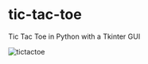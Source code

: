 # tic-tac-toe
Tic Tac Toe in Python with a Tkinter GUI

![tictactoe](https://github.com/Ernestas-t/tic-tac-toe/assets/40767813/63b06f1d-a043-4a43-925c-e0c12df5ca2a)
